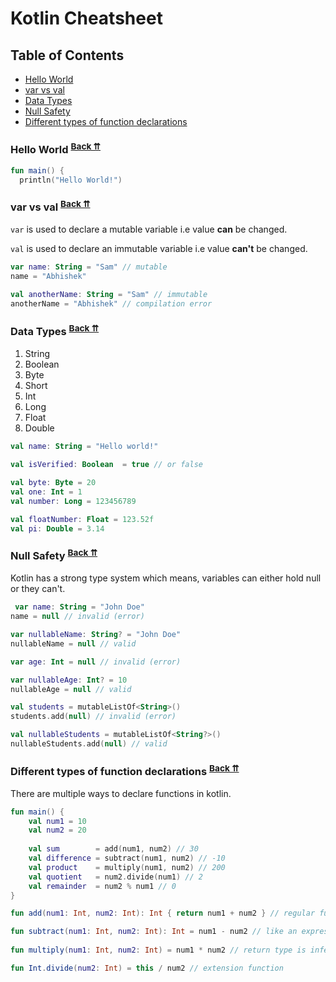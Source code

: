 # Kotlin Cheatsheet

## <a name="table-of-contents"></a>Table of Contents
  - [Hello World](#hello-world)
  - [var vs val](#var-vs-val)
  - [Data Types](#data-types)
  - [Null Safety](#null-safety)
  - [Different types of function declarations](#different-types-of-function-declarations)

### <a name="hello-world"></a>Hello World <sup>[Back ⇈](#table-of-contents)</sup>

```kotlin
fun main() {
  println("Hello World!")
```

### <a name="var-vs-val"></a> var vs val <sup>[Back ⇈](#table-of-contents)</sup>
`var` is used to declare a mutable variable i.e value **can** be changed.

`val` is used to declare an immutable variable i.e value **can't** be changed.

```kotlin
var name: String = "Sam" // mutable
name = "Abhishek"

val anotherName: String = "Sam" // immutable
anotherName = "Abhishek" // compilation error
```
### <a name="data-types"></a> Data Types <sup>[Back ⇈](#table-of-contents)</sup>
  1. String
  2. Boolean
  3. Byte
  4. Short
  5. Int
  6. Long
  7. Float
  8. Double

```kotlin
val name: String = "Hello world!"
    
val isVerified: Boolean  = true // or false

val byte: Byte = 20
val one: Int = 1
val number: Long = 123456789

val floatNumber: Float = 123.52f
val pi: Double = 3.14
```

### <a name="null-safety"></a> Null Safety <sup>[Back ⇈](#table-of-contents)</sup>
Kotlin has a strong type system which means, variables can either hold null or they can't.

```kotlin
 var name: String = "John Doe"
name = null // invalid (error)

var nullableName: String? = "John Doe"
nullableName = null // valid

var age: Int = null // invalid (error)

var nullableAge: Int? = 10
nullableAge = null // valid

val students = mutableListOf<String>()
students.add(null) // invalid (error)

val nullableStudents = mutableListOf<String?>()
nullableStudents.add(null) // valid
```

### <a name="different-types-of-function-declarations"></a> Different types of function declarations <sup>[Back ⇈](#table-of-contents)</sup>
There are multiple ways to declare functions in kotlin.

```kotlin
fun main() {
    val num1 = 10
    val num2 = 20
    
    val sum        = add(num1, num2) // 30
    val difference = subtract(num1, num2) // -10
    val product    = multiply(num1, num2) // 200
    val quotient   = num2.divide(num1) // 2
    val remainder  = num2 % num1 // 0
}

fun add(num1: Int, num2: Int): Int { return num1 + num2 } // regular function

fun subtract(num1: Int, num2: Int): Int = num1 - num2 // like an expression
 
fun multiply(num1: Int, num2: Int) = num1 * num2 // return type is inferred

fun Int.divide(num2: Int) = this / num2 // extension function
```
